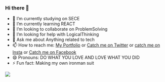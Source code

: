 ### Hi there 👋


- 🔭 I’m currently studying on SECE
- 🌱 I’m currently learning REACT
- 👯 I’m looking to collaborate on ProblemSolving
- 🤔 I’m looking for help with LogicalThinking
- 💬 Ask me about Anything related to tech
- 📫 How to reach me: [My Portfolio](https://srinivasthedeveloper.netlify.com) or [Catch me on Twitter](https://twitter.com/sriniva70623303) or [catch me on Insta](https://www.instagram.com/srinivasthedeveloper/) or [Catch me on Facebook](https://www.facebook.com/srinivasthedeveloper/)
- 😄 Pronouns: DO WHAT YOU LOVE AND LOVE WHAT YOU DID
- ⚡ Fun fact: Making my own ironman suit

<img src="https://github-readme-stats.vercel.app/api?username=srinivasthedeveloper&&show_icons=true&title_color=000000&icon_color=ff2a00&text_color=777777&bg_color=ffffff">
